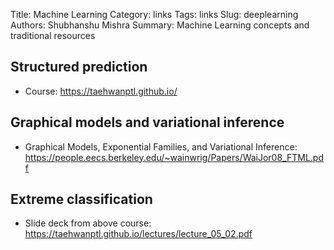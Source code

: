 Title: Machine Learning
Category: links
Tags: links
Slug: deeplearning
Authors: Shubhanshu Mishra
Summary: Machine Learning concepts and traditional resources

## Structured prediction

* Course: https://taehwanptl.github.io/


## Graphical models and variational inference

* Graphical Models, Exponential Families, and Variational Inference: https://people.eecs.berkeley.edu/~wainwrig/Papers/WaiJor08_FTML.pdf

## Extreme classification

* Slide deck from above course: https://taehwanptl.github.io/lectures/lecture_05_02.pdf

